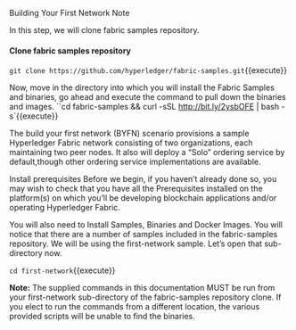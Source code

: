Building Your First Network
Note

In this step, we will clone fabric samples repository.

#### Clone fabric samples repository
`git clone https://github.com/hyperledger/fabric-samples.git`{{execute}}


Now, move in the directory into which you will install the Fabric Samples and binaries, go ahead and execute the command to pull down the binaries and images.
``cd fabric-samples && curl -sSL http://bit.ly/2ysbOFE | bash -s`{{execute}}


The build your first network (BYFN) scenario provisions a sample Hyperledger Fabric network consisting of two organizations, each maintaining two peer nodes. It also will deploy a “Solo” ordering service by default,though other ordering service implementations are available.

Install prerequisites
Before we begin, if you haven’t already done so, you may wish to check that you have all the Prerequisites installed on the platform(s) on which you’ll be developing blockchain applications and/or operating Hyperledger Fabric.

You will also need to Install Samples, Binaries and Docker Images. You will notice that there are a number of samples included in the fabric-samples repository. We will be using the first-network sample. Let’s open that sub-directory now.

`cd first-network`{{execute}}

**Note:**
The supplied commands in this documentation MUST be run from your first-network sub-directory of the fabric-samples repository clone. If you elect to run the commands from a different location, the various provided scripts will be unable to find the binaries.